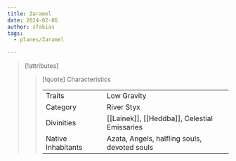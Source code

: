 ```yaml
---
title: Zaramel
date: 2024-02-06
author: sfakias
tags:
  - planes/Zaramel

---
```

> [!attributes]
> 
> > [!quote] Characteristics
> >
> > | | |
> > | --- | --- |
> > | Traits |  Low Gravity |
> > | Category |  River Styx |
> > | Divinities |  [[Lainek]], [[Heddba]], Celestial Emissaries |
> > | Native Inhabitants |  Azata, Angels, halfling souls, devoted souls |